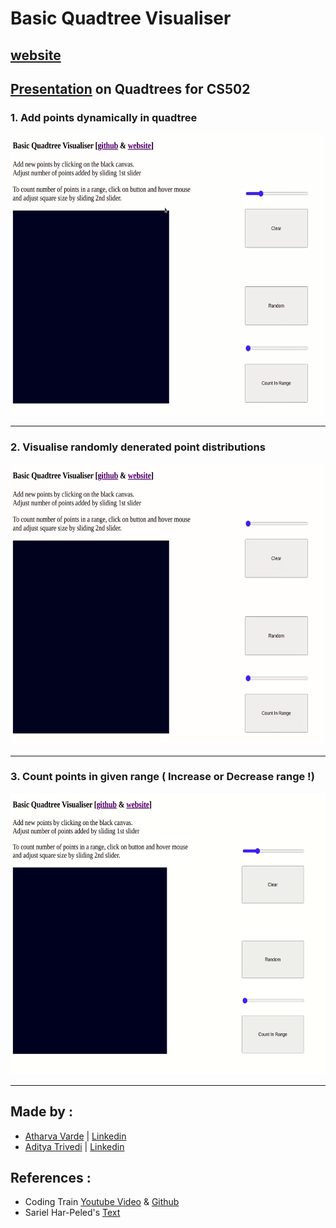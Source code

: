 # Basic Quadtree Visualiser 
## [website](https://quadtree.herokuapp.com/)
## [Presentation](https://github.com/ad1tyat/quadtree/blob/master/Presentation.pdf) on Quadtrees for CS502

### 1. Add points dynamically in quadtree  
<img src="https://github.com/ad1tyat/quadtree/blob/master/videos/op1.gif" width="600" height="450" />  
<hr>  

### 2. Visualise randomly denerated point distributions  
<img src="https://github.com/ad1tyat/quadtree/blob/master/videos/op2.gif" width="600" height="450" />  
<hr>  

### 3. Count points in given range ( Increase or Decrease range !)  
<img src="https://github.com/ad1tyat/quadtree/blob/master/videos/op3.gif" width="600" height="450" />  
<hr>  

## Made by :
- [Atharva Varde](https://github.com/varde2407) | [Linkedin](https://www.linkedin.com/in/atharva-varde-643a05197/) 
- [Aditya Trivedi](https://github.com/ad1tyat) | [Linkedin](https://www.linkedin.com/in/trivedi-aditya/) 


## References :
- Coding Train [Youtube Video](https://youtu.be/OJxEcs0w_kE) & [Github](https://github.com/CodingTrain/QuadTree/tree/main/examples/visualize_qtree)
- Sariel Har-Peled's [Text](http://citeseerx.ist.psu.edu/viewdoc/download?doi=10.1.1.110.9927&rep=rep1&type=pdf)

